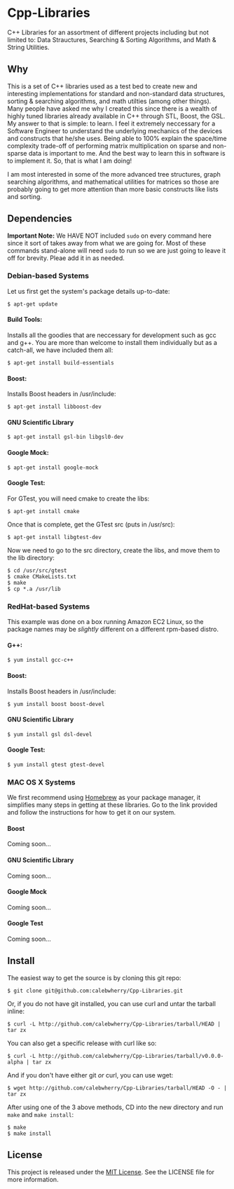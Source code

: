 # Cpp-Libraries

C++ Libraries for an assortment of different projects including but not limited to: Data Strauctures, Searching & Sorting Algorithms, and Math & String Utilities. 

## Why

This is a set of C++ libraries used as a test bed to create new and interesting implementations for standard and non-standard data structures, sorting & searching algorithms, and math utilties (among other things). Many people have asked me why I created this since there is a wealth of highly tuned libraries already available in C++ through STL, Boost, the GSL. My answer to that is simple: to learn. I feel it extremely neccessary for a Software Engineer to understand the underlying mechanics of the devices and constructs that he/she uses. Being able to 100% explain the space/time complexity trade-off of performing matrix multiplication on sparse and non-sparse data is important to me. And the best way to learn this in software is to implement it. So, that is what I am doing!

I am most interested in some of the more advanced tree structures, graph searching algorithms, and mathematical utilities for matrices so those are probably going to get more attention than more basic constructs like lists and sorting.

## Dependencies

__Important Note:__ We HAVE NOT included `sudo` on every command here since it sort of takes away from what we are going for. Most of these commands stand-alone will need `sudo` to run so we are just going to leave it off for brevity. Pleae add it in as needed.

### Debian-based Systems

Let us first get the system's package details up-to-date:

    $ apt-get update
    
#### Build Tools:

Installs all the goodies that are neccessary for development such as gcc and g++. You are more than welcome to install them individually but as a catch-all, we have included them all:

    $ apt-get install build-essentials

#### Boost:

Installs Boost headers in /usr/include:

    $ apt-get install libboost-dev

#### GNU Scientific Library

    $ apt-get install gsl-bin libgsl0-dev

#### Google Mock:

    $ apt-get install google-mock

#### Google Test:

For GTest, you will need cmake to create the libs:

    $ apt-get install cmake

Once that is complete, get the GTest src (puts in /usr/src):

    $ apt-get install libgtest-dev

Now we need to go to the src directory, create the libs, and move them to the lib directory:

    $ cd /usr/src/gtest
    $ cmake CMakeLists.txt
    $ make
    $ cp *.a /usr/lib

### RedHat-based Systems

This example was done on a box running Amazon EC2 Linux, so the package names may be *slightly* different on a different rpm-based distro.

#### G++:
    $ yum install gcc-c++

#### Boost:

Installs Boost headers in /usr/include:

    $ yum install boost boost-devel

#### GNU Scientific Library

    $ yum install gsl dsl-devel

#### Google Test:

    $ yum install gtest gtest-devel

### MAC OS X Systems

We first recommend using [Homebrew](http://brew.sh/) as your package manager, it simplifies many steps in getting at these libraries. Go to the link provided and follow the instructions for how to get it on our system.

#### Boost

Coming soon...

#### GNU Scientific Library

Coming soon...

#### Google Mock

Coming soon...

#### Google Test

Coming soon...

## Install

The easiest way to get the source is by cloning this git repo:

    $ git clone git@github.com:calebwherry/Cpp-Libraries.git
    
Or, if you do not have git installed, you can use curl and untar the tarball inline:

    $ curl -L http://github.com/calebwherry/Cpp-Libraries/tarball/HEAD | tar zx
    
You can also get a specific release with curl like so:

    $ curl -L http://github.com/calebwherry/Cpp-Libraries/tarball/v0.0.0-alpha | tar zx
    
And if you don't have either git _or_ curl, you can use wget:

    $ wget http://github.com/calebwherry/Cpp-Libraries/tarball/HEAD -O - | tar zx

After using one of the 3 above methods, CD into the new directory and run `make` and `make install`:

    $ make
    $ make install

## License
This project is released under the [MIT License](http://opensource.org/licenses/MIT). See the LICENSE file for more information.
